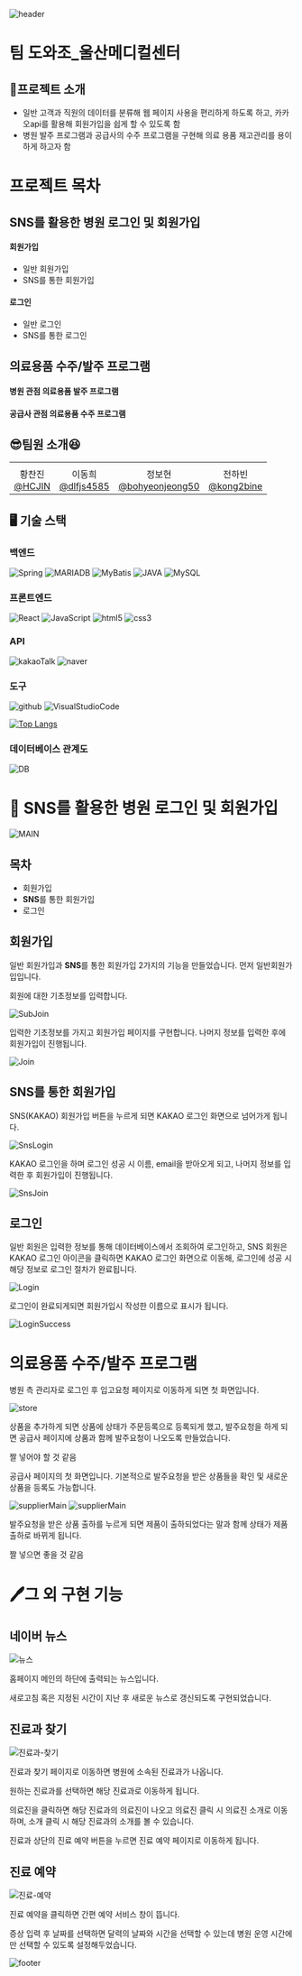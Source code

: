 ![header](https://capsule-render.vercel.app/api?type=waving&color=auto)
# 팀 도와조_울산메디컬센터

## 📄프로젝트 소개

- 일반 고객과 직원의 데이터를 분류해 웹 페이지 사용을 편리하게 하도록 하고, 카카오api를 활용해 회원가입을 쉽게 할 수 있도록 함
- 병원 발주 프로그램과 공급사의 수주 프로그램을 구현해 의료 용품 재고관리를 용이하게 하고자 함

# 프로젝트 목차

## SNS를 활용한 병원 로그인 및 회원가입
#### 회원가입
- 일반 회원가입
- SNS를 통한 회원가입

#### 로그인
- 일반 로그인
- SNS를 통한 로그인

## 의료용품 수주/발주 프로그램
#### 병원 관점 의료용품 발주 프로그램

#### 공급사 관점 의료용품 수주 프로그램


## 😎팀원 소개😆
<table>
  <tbody>
    <tr>
      <td align="center"></td>
      <td align="center"></td>
      <td align="center"></td>
      <td align="center"></td>
    </tr>
    <tr>
      <td align="center">
        황찬진</br>
        <a href="https://github.com/HCJIN">@HCJIN</a>
      </td>
      <td align="center">
        이동희</br>
        <a href="https://github.com/dlfjs4585">@dlfjs4585</a>
      </td>
      <td align="center">
        정보현</br>
        <a href="https://github.com/bohyeonjeong50">@bohyeonjeong50</a>
      </td>
      <td align="center">
        전하빈</br>
        <a href="https://github.com/kong2bine">@kong2bine</a>
      </td>
    </tr>
  </tbody>
</table>


## 🖥 기술 스택

### 백엔드
![Spring](https://img.shields.io/badge/Spring-6DB33F?style=flat-square&logo=Spring&logoColor=white)
![MARIADB](https://img.shields.io/badge/MARIADB-003545?style=flat-square&logo=MARIADB&logoColor=white)
![MyBatis](https://img.shields.io/badge/MyBatis-621773?style=flat-square&logo=MyBatis&logoColor=white)
![JAVA](https://img.shields.io/badge/Java-DE3723?style=flat-square&logo=JAVA&logoColor=white)
![MySQL](https://img.shields.io/badge/MySQL-4479A1?style=flat-square&logo=MySQL&logoColor=white)

### 프론트엔드
![React](https://img.shields.io/badge/React-61DAFB?style=flat-square&logo=React&logoColor=white)
![JavaScript](https://img.shields.io/badge/JavaScript-F7DF1E?style=flat-square&logo=JavaScript&logoColor=white)
![html5](https://img.shields.io/badge/html5-E34F26?style=flat-square&logo=html5&logoColor=white)
![css3](https://img.shields.io/badge/css3-1572B6?style=flat-square&logo=css3&logoColor=white)

### API
![kakaoTalk](https://img.shields.io/badge/kakaoAPI-FFCD00?style=flat-square&logo=kakaoTalk&logoColor=white)
![naver](https://img.shields.io/badge/naverAPI-03C75A?style=flat-square&logo=naver&logoColor=white)

### 도구
![github](https://img.shields.io/badge/github-181717?style=flat-square&logo=github&logoColor=white)
![VisualStudioCode](https://img.shields.io/badge/VisualStudioCode-326CAC?style=flat-square&logo=VisualStudioCode&logoColor=white)

[![Top Langs](https://github-readme-stats.vercel.app/api/top-langs/?username=HCJIN&layout=compact)](https://github.com/HCJIN/H_Hospital/github-readme-stats)

### 데이터베이스 관계도
![DB](./src/main/frontend/src/images/데이터베이스_ERD.png)

# 🏥 SNS를 활용한 병원 로그인 및 회원가입

![MAIN](./src/main/frontend/src/images/메인화면.PNG)

## 목차

* 회원가입
* **SNS**를 통한 회원가입
* 로그인

## 회원가입

일반 회원가입과 **SNS**를 통한 회원가입 2가지의 기능을 만들었습니다.
먼저 일반회원가입입니다.

회원에 대한 기초정보를 입력합니다. 

![SubJoin](./src/main/frontend/src/images/기초정보등록.PNG)

입력한 기초정보를 가지고 회원가입 페이지를 구현합니다. 
나머지 정보를 입력한 후에 회원가입이 진행됩니다.

![Join](./src/main/frontend/src/images/회원가입.PNG)

## SNS를 통한 회원가입

SNS(KAKAO) 회원가입 버튼을 누르게 되면 KAKAO 로그인 화면으로 넘어가게 됩니다.

![SnsLogin](./src/main/frontend/src/images/카카오_로그인.png)

KAKAO 로그인을 하며 로그인 성공 시 이름, email을 받아오게 되고, 나머지 정보를 입력한 후 회원가입이 진행됩니다.

![SnsJoin](./src/main/frontend/src/images/카카오_정보입력.png)

## 로그인

일반 회원은 입력한 정보를 통해 데이터베이스에서 조회하여 로그인하고, SNS 회원은 KAKAO 로그인 아이콘을 클릭하면 KAKAO 로그인 화면으로 이동해, 로그인에 성공 시 해당 정보로 로그인 절차가 완료됩니다.

![Login](./src/main/frontend/src/images/로그인.PNG)

로그인이 완료되게되면 회원가입시 작성한 이름으로 표시가 됩니다. 

![LoginSuccess](./src/main/frontend/src/images/로그인완료.PNG)

# 의료용품 수주/발주 프로그램

병원 측 관리자로 로그인 후 입고요청 페이지로 이동하게 되면 첫 화면입니다.

![store](./src/main/frontend/src/images/입고요청%20전체화면.png)

상품을 추가하게 되면 상품에 상태가 주문등록으로 등록되게 했고, 발주요청을 하게 되면 공급사 페이지에 상품과 함께 발주요청이 나오도록 만들었습니다.

짤 넣어야 할 것 같음

공급사 페이지의 첫 화면입니다.
기본적으로 발주요청을 받은 상품들을 확인 및 새로운 상품을 등록도 가능합니다.

![supplierMain](./src/main/frontend/src/images/공급사페이지_발주요청리스트.png)
![supplierMain](./src/main/frontend/src/images/공급사페이지_상품리스트.png)

발주요청을 받은 상품 출하를 누르게 되면 제품이 출하되었다는 말과 함께 상태가 제품 출하로 바뀌게 됩니다.

짤 넣으면 좋을 것 같음


# 🖊그 외 구현 기능

## 네이버 뉴스
![뉴스](https://github.com/user-attachments/assets/22c41b15-0bfb-4790-ad3c-83ae2d788d74)

홈페이지 메인의 하단에 출력되는 뉴스입니다.

새로고침 혹은 지정된 시간이 지난 후 새로운 뉴스로 갱신되도록 구현되었습니다.

## 진료과 찾기
![진료과-찾기](https://github.com/user-attachments/assets/1e6ebb5a-cad7-4a63-a83d-274767e65e0c)

진료과 찾기 페이지로 이동하면 병원에 소속된 진료과가 나옵니다.

원하는 진료과를 선택하면 해당 진료과로 이동하게 됩니다.

의료진을 클릭하면 해당 진료과의 의료진이 나오고 의료진 클릭 시 의료진 소개로 이동하며, 소개 클릭 시 해당 진료과의 소개를 볼 수 있습니다.

진료과 상단의 진료 예약 버튼을 누르면 진료 예약 페이지로 이동하게 됩니다.

## 진료 예약
![진료-예약](https://github.com/user-attachments/assets/ad33392d-3acc-49c0-a167-efbf1fd3fcfe)

진료 예약을 클릭하면 간편 예약 서비스 창이 뜹니다.

증상 입력 후 날짜를 선택하면 달력의 날짜와 시간을 선택할 수 있는데 병원 운영 시간에만 선택할 수 있도록 설정해두었습니다.

![footer](https://capsule-render.vercel.app/api?type=waving&color=auto&section=footer)
